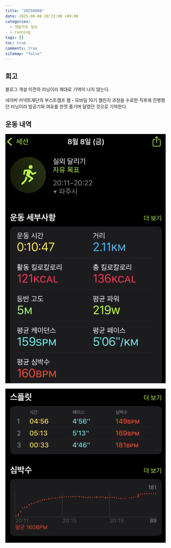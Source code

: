 ```yaml
---
title: "20250808"
date: 2025-08-08 20:23:00 +09:00
categories:
  - 개발자의 일상
  - running
tags: []
toc: true
comments: true
sitemap: "false"
---
```



  

## 회고
블로그 개설 이전의 러닝이라 제대로 기억이 나지 않는다.

네이버 커넥트재단의 부스트캠프 웹・모바일 10기 챌린지 과정을 수료한 직후에 진행했던 러닝이라 밤공기와 여유를 한껏 즐기며 달렸던 것으로 기억한다.

  
## 운동 내역
![](assets/img/posts/2025-08-08-20250808.png)

![](assets/img/posts/2025-08-08-20250808-1.png)

